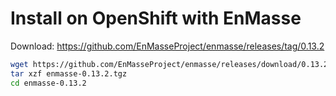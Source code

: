 # Install on OpenShift with EnMasse

Download: https://github.com/EnMasseProject/enmasse/releases/tag/0.13.2

~~~sh
wget https://github.com/EnMasseProject/enmasse/releases/download/0.13.2/enmasse-0.13.2.tgz
tar xzf enmasse-0.13.2.tgz
cd enmasse-0.13.2
~~~
